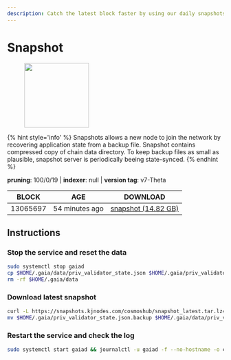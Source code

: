 ```yaml
---
description: Catch the latest block faster by using our daily snapshots.
---
```


# Snapshot

<figure><img src="https://raw.githubusercontent.com/kj89/testnet_manuals/main/pingpub/logos/cosmoshub.png" width="150" alt=""><figcaption></figcaption></figure>

{% hint style='info' %}
Snapshots allows a new node to join the network by recovering application state from a backup file. 
Snapshot contains compressed copy of chain data directory. To keep backup files as small as plausible, 
snapshot server is periodically beeing state-synced.
{% endhint %}

**pruning**: 100/0/19 | **indexer**: null | **version tag**: v7-Theta

| BLOCK             | AGE             | DOWNLOAD                                                                                            |
| ----------------- | --------------- | --------------------------------------------------------------------------------------------------- |
| 13065697 | 54 minutes ago | [snapshot (14.82 GB)](https://snapshots.kjnodes.com/cosmoshub/snapshot\_latest.tar.lz4) |

## Instructions

### Stop the service and reset the data

```bash
sudo systemctl stop gaiad
cp $HOME/.gaia/data/priv_validator_state.json $HOME/.gaia/priv_validator_state.json.backup
rm -rf $HOME/.gaia/data
```

### Download latest snapshot

```bash
curl -L https://snapshots.kjnodes.com/cosmoshub/snapshot_latest.tar.lz4 | lz4 -dc - | tar -xf - -C $HOME/.gaia
mv $HOME/.gaia/priv_validator_state.json.backup $HOME/.gaia/data/priv_validator_state.json
```

### Restart the service and check the log

```bash
sudo systemctl start gaiad && journalctl -u gaiad -f --no-hostname -o cat
```
